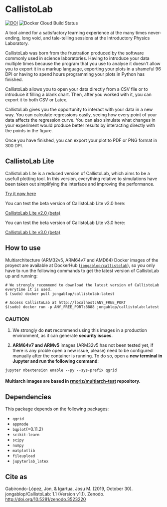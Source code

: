 # CallistoLab

[![DOI](https://zenodo.org/badge/DOI/10.5281/zenodo.3517214.svg)](https://doi.org/10.5281/zenodo.3517214) ![Docker Cloud Build Status](https://img.shields.io/docker/cloud/build/jongablop/callistolab)



A tool aimed for a satisfactory learning experience at the many times never-ending, long void, and tale-telling sessions at the Introductory Physics Laboratory.

CallistoLab was born from the frustration produced by the software commonly used in science laboratories. Having to introduce your data multiple times because the program that you use to analyse it doesn't allow you to export it in a markup language, exporting your plots in a  shameful 96 DPI or having to spend hours programming your plots in Python has finished.

CallistoLab allows you to open your data directly from a CSV file or to introduce it filling a blank chart. Then, after you worked with it, you can export it to both CSV or Latex.

CallistoLab gives you the opportunity to interact with your data in a new way. You can calculate regressions easily, seeing how every point of your data affects the regression curve. You can also simulate what changes in your experiment would produce better results by interacting directly with the points in the figure.

 Once you have finished, you can export your plot to PDF or PNG format in 300 DPI.



## CallistoLab Lite

CallistoLab Lite is a reduced version of CallistoLab, which aims to be a usefull plotting tool. In this version, everything relative to simulations have been taken out simplifying the interface and improving the performance.

[Try it now here](https://mybinder.org/v2/gh/jongablop/CallistoLab/master?urlpath=%2Fapps%2FCallistoLab-Lite.ipynb)

You can test the beta version of CallistoLab Lite v2.0 here:

[CallistoLab Lite v2.0 (beta)](https://mybinder.org/v2/gh/jongablop/CallistoLab/master?urlpath=%2Fapps%2F___CallistoLab-Lite-2.0.ipynb)

You can test the beta version of CallistoLab Lite v3.0 here:

[CallistoLab Lite v3.0 (beta)](https://mybinder.org/v2/gh/jongablop/CallistoLab/master?urlpath=%2Fapps%2FCallistoLab-Lite-3.ipynb)

## How to use

Multiarchitecture (ARM32v5, ARM64v7 and AMD64) Docker images of the proyect are available at DockerHub ([``jongablop/callistolab``](https://hub.docker.com/repository/docker/jongablop/callistolab)), so you only have to run the following commands to get the latest version of CallistoLab up and running:

``````
# We strongly recommend to download the latest version of CallistoLab everytime it is used.
$ (sudo) docker pull jongablop/callistolab:latest

# Access CallistoLab at http://localhost:ANY_FREE_PORT
$(sudo) docker run -p ANY_FREE_PORT:8888 jongablop/callistolab:latest
``````

### CAUTION

1. We strongly do **not** recommend using this images in a production environment, as it can generate **security issues**.

2. **ARM64v7 and ARMv5** images (ARM32v5 has not been tested yet, if there is any proble open a new issue, please) need to be configured manually after the container is running. To do so, open a **new terminal in Jupyter and run the following command**:

``````
jupyter nbextension enable --py --sys-prefix qgrid
``````


#### Multiarch images are based in [rmoriz/multiarch-test](https://github.com/rmoriz/multiarch-test) repository.

## Dependencies

This package depends on the following packages:

- `qgrid`
- `appmode`
- `bqplot`(=0.11.2)
- `scikit-learn`
- `scipy`
- `numpy`
- `matplotlib`
- `fileupload`
- `jupyterlab_latex`

## Cite as

Gabirondo-López, Jon, & Igartua, Josu M. (2019, October 30). jongablop/CallistoLab: 1.1 (Version v1.1). Zenodo. http://doi.org/10.5281/zenodo.3523220
